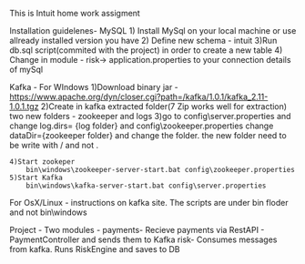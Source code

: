 This is Intuit home work assigment

Installation guidelenes- 
MySQL
    1) Install MySql on your local machine or use allready installed version you have
    2) Define new schema - intuit
    3)Run db.sql script(commited with the project) in order to create a new table
    4) Change in module - risk-> application.properties to your connection details of mySql

Kafka -
 For WIndows
    1)Download binary jar - https://www.apache.org/dyn/closer.cgi?path=/kafka/1.0.1/kafka_2.11-1.0.1.tgz
    2)Create in kafka extracted folder(7 Zip works well for extraction) two new folders - zookeeper and logs
    3)go to config\server.properties and change log.dirs= {log folder} and config\zookeeper.properties change dataDir={zookeeper folder} and change the folder. the new folder need to be write with / and not .
    	
    4)Start zookeper
    	bin\windows\zookeeper-server-start.bat config\zookeeper.properties
    5)Start Kafka
    	bin\windows\kafka-server-start.bat config\server.properties
 For OsX/Linux - instructions on kafka site. The scripts are under bin floder and not
      bin\windows
      
      
Project -
    Two modules - 
        payments- Recieve payments via RestAPI - PaymentController and sends them to Kafka
        risk- Consumes messages from kafka. Runs RiskEngine and saves to DB 
